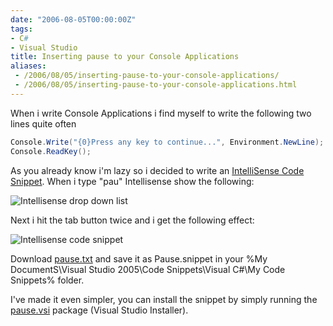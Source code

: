 ```yaml
---
date: "2006-08-05T00:00:00Z"
tags:
- C#
- Visual Studio
title: Inserting pause to your Console Applications
aliases:
 - /2006/08/05/inserting-pause-to-your-console-applications/
 - /2006/08/05/inserting-pause-to-your-console-applications.html
---
```

When i write Console Applications i find myself to write the following two lines quite often

```csharp
Console.Write("{0}Press any key to continue...", Environment.NewLine);
Console.ReadKey();
```

As you already know i'm lazy so i decided to write an [IntelliSense Code Snippet](http://msdn2.microsoft.com/en-us/library/ms165392.aspx). When i type "pau" Intellisense show the following:

![Intellisense drop down list](http://www.timvw.be/wp-content/images/intellisense-drop-down-list.jpg)

Next i hit the tab button twice and i get the following effect:

![Intellisense code snippet](http://www.timvw.be/wp-content/images/intellisense-code-snippet.jpg)

Download [pause.txt](http://www.timvw.be/wp-content/code/csharp/pause.txt) and save it as Pause.snippet in your %My DocumentS\Visual Studio 2005\Code Snippets\Visual C#\My Code Snippets% folder.

I've made it even simpler, you can install the snippet by simply running the [pause.vsi](http://www.timvw.be/wp-content/code/csharp/pause.vsi) package (Visual Studio Installer).
